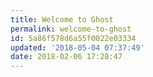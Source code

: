 ```yaml
---
title: Welcome to Ghost
permalink: welcome-to-ghost
id: 5a86f578d6a55f0022e03334
updated: '2018-05-04 07:37:49'
date: 2018-02-06 17:28:47
---
```

